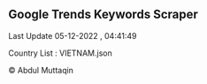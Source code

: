 

## Google Trends Keywords Scraper 
 
Last Update 05-12-2022 , 04:41:49

Country List :
VIETNAM.json



© Abdul Muttaqin 
